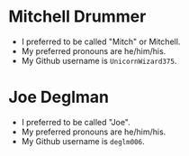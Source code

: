 

# Mitchell Drummer
* I preferred to be called "Mitch" or Mitchell.
* My preferred pronouns are he/him/his.
* My Github username is `UnicornWizard375`.

# Joe Deglman

* I preferred to be called "Joe".
* My preferred pronouns are he/him/his.
* My Github username is `deglm006`.
